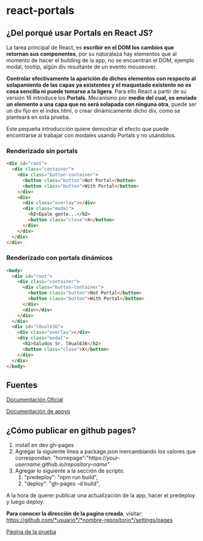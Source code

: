 # react-portals

## ¿Del porqué usar Portals en React JS?

La tarea principal de React, es **escribir en el DOM los cambios que retornan sus componentes**, por su naturaleza hay elementos que al momento de hacer el building de la app, no se encuentran el DOM, ejemplo modal, tooltip, algún div resultante de un evento mouseover.

**Controlar efectivamente la aparición de dichos elementos con respecto al solapamiento de
las capas ya existentes y el maquetado existente no es cosa sencilla ni puede tomarse a la ligera**. Para ello React a partir de su versión 16 introduce los **Portals**. Mecanismo por **medio del cual, es enviado un elemento a una capa que no será solapada con ninguna otra**, puede ser un div fijo en el index.html, o crear dinámicamente dicho div, como se planteará en esta prueba.

Este pequeña introducción quiere demostrar el efecto que puede encontrarse al trabajar
con modales usando Portals y no usándolos.

### Renderizado sin portals

```html
<div id="root">
  <div class="container">
    <div class="button-container">
      <button class="button">Not Portal</button>
      <button class="button">With Portal</button>
    </div>
    <div>
      <div class="overlay"></div>
      <div class="modal">
        <h2>Epale gente...</h2>
        <button class="close">X</button>
      </div>
    </div>
  </div>
</div>
```

### Renderizado con portals dinámicos

```html
<body>
  <div id="root">
    <div class="container">
      <div class="button-container">
        <button class="button">Not Portal</button>
        <button class="button">With Portal</button>
      </div>
      <div></div>
    </div>
  </div>
  <div id="l0ual636">
    <div class="overlay"></div>
    <div class="modal">
      <h2>Saludos Sr. l0ual636</h2>
      <button class="close">X</button>
    </div>
  </div>
</body>
```

## Fuentes

[Documentación Oficial](https://reactjs.org/docs/portals.html)

[Documentación de apoyo](https://blog.bitsrc.io/understanding-react-portals-ab79827732c7)

## ¿Cómo publicar en github pages?

1. install en dev gh-pages
2. Agregar la siguiente línea a package.json inercambiando los valores que correspondan: "homepage":"https://_your-username_.github.io/_repository-name_"
3. Agregar lo siguiente a la sección de scripts:
   1. "predeploy": "npm run build",
   2. "deploy": "gh-pages -d build",

A la hora de querer publicar una actualización de la app, hacer el predeploy y luego deploy.

**Para conocer la dirección de la pagina creada**, visitar: https://github.com/*usuario*/*nombre-repositorio*/settings/pages

[Página de la prueba](https://pedroot.github.io/react-portals/)
